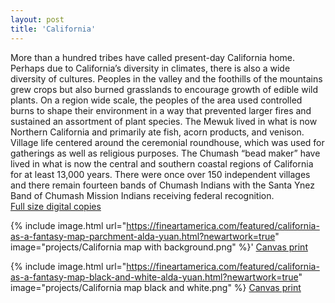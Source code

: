 ```yaml
---
layout: post
title: 'California'
---
```


More than a hundred tribes have called present-day California home. Perhaps due to California’s diversity in climates, there is also a wide diversity of cultures. Peoples in the valley and the foothills of the mountains grew crops but also burned grasslands to encourage growth of edible wild plants. On a region wide scale, the peoples of the area used controlled burns to shape their environment in a way that prevented larger fires and sustained an assortment of plant species.  The Mewuk lived in what is now Northern California and primarily ate fish, acorn products, and venison. Village life centered around the ceremonial roundhouse, which was used for gatherings as well as religious purposes. The Chumash “bead maker” have lived in what is now the central and southern coastal regions of California for at least 13,000 years. There were once over 150 independent villages and there remain fourteen bands of Chumash Indians with the Santa Ynez Band of Chumash Mission Indians receiving federal recognition. 
<br>
[Full size digital copies](https://aldayuan.itch.io/california-as-a-fantasy-map)

{% include image.html url="https://fineartamerica.com/featured/california-as-a-fantasy-map-parchment-alda-yuan.html?newartwork=true" image="projects/California map with background.png" %}'
[Canvas print](https://fineartamerica.com/featured/california-as-a-fantasy-map-parchment-alda-yuan.html?newartwork=true)

{% include image.html url="https://fineartamerica.com/featured/california-as-a-fantasy-map-black-and-white-alda-yuan.html?newartwork=true" image="projects/California map black and white.png" %}
[Canvas print](https://fineartamerica.com/featured/california-as-a-fantasy-map-black-and-white-alda-yuan.html?newartwork=true)
